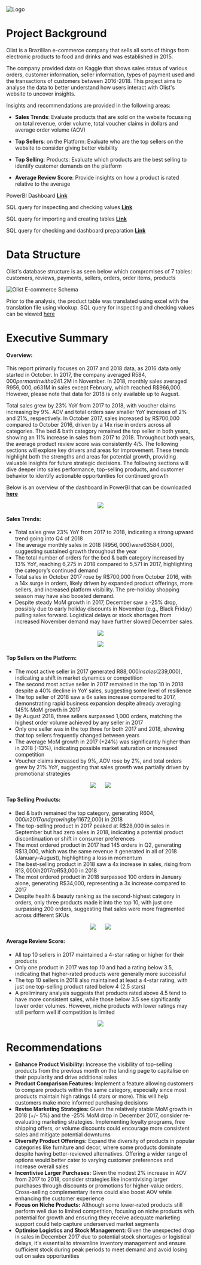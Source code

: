 ![Logo](https://unctad.org/sites/default/files/2021-03/2021-03-15_eCommerceCOVID19report-1-1220x675px.jpg)



# Project Background
Olist is a Brazillian e-commerce company that sells all sorts of things from electronic products to food and drinks and was established in 2015. 

The company provided data on Kaggle that shows sales status of various orders, customer information, seller information, types of payment used and the transactions of customers between 2016-2018. This project aims to analyse the data to better understand how users interact with Olist's website to uncover insights.

Insights and recommendations are provided in the following areas:
- **Sales Trends**: Evaluate products that are sold on the website focussing on total revenue, order volume, total voucher claims in dollars and average order volume (AOV)

- **Top Sellers**: on the Platform: Evaluate who are the top sellers on the website to consider giving better visibility

- **Top Selling**: Products: Evaluate which products are the best selling to identify customer demands on the platform

- **Average Review Score**: Provide insights on how a product is rated relative to the average

PowerBI Dashboard **[Link](https://app.powerbi.com/groups/me/reports/16c25ee2-af2d-420d-8fd8-f38a70c2527e/6f057ff21ea215d7744b?bookmarkGuid=fd0dae6e-dda3-4c68-b6ca-b77d23efe81d&bookmarkUsage=1&ctid=64991f7f-44d6-4d8c-9cd4-7862e8cb94c6&portalSessionId=84624b91-0ac2-4715-aa20-f26558ed5bf7&fromEntryPoint=export)**

SQL query for inspecting and checking values **[Link](https://github.com/amirulshafiq98/olist-sales/blob/main/pre-checks.sql)**

SQL query for importing and creating tables  **[Link](https://github.com/amirulshafiq98/olist-sales/blob/main/clean-up.sql)**

SQL query for checking and dashboard preparation **[Link](https://github.com/amirulshafiq98/olist-sales/blob/main/preparation.sql)**



# Data Structure
Olist's database structure is as seen below which compromises of 7 tables: customers, reviews, payments, sellers, orders, order items, products

![Olist E-commerce Schema](https://github.com/user-attachments/assets/a400450b-c739-40a5-8598-6fa7e8a2a1c4)

Prior to the analysis, the product table was translated using excel with the translation file using vlookup. SQL query for inspecting and checking values can be viewed [here](https://github.com/amirulshafiq98/olist-sales/blob/main/pre-checks.sql)



# Executive Summary
#### Overview:
This report primarily focuses on 2017 and 2018 data, as 2016 data only started in October. In 2017, the company averaged R$584,000 per month with a 24% average MoM growth, peaking at R$1.2M in November. In 2018, monthly sales averaged R$956,000, a 63% increase from 2017. Every month in 2018 exceeded R$1M in sales except February, which reached R$966,000. However, please note that data for 2018 is only available up to August.

Total sales grew by 23% YoY from 2017 to 2018, with voucher claims increasing by 9%. AOV and total orders saw smaller YoY increases of 2% and 21%, respectively. In October 2017, sales increased by R$700,000 compared to October 2016, driven by a 14x rise in orders across all categories. The bed & bath category remained the top seller in both years, showing an 11% increase in sales from 2017 to 2018. Throughout both years, the average product review score was consistently 4/5. The following sections will explore key drivers and areas for improvement. These trends highlight both the strengths and areas for potential growth, providing valuable insights for future strategic decisions. The following sections will dive deeper into sales performance, top-selling products, and customer behavior to identify actionable opportunities for continued growth

Below is an overview of the dashboard in PowerBI that can be downloaded **[here](https://app.powerbi.com/groups/me/reports/16c25ee2-af2d-420d-8fd8-f38a70c2527e/6f057ff21ea215d7744b?bookmarkGuid=fd0dae6e-dda3-4c68-b6ca-b77d23efe81d&bookmarkUsage=1&ctid=64991f7f-44d6-4d8c-9cd4-7862e8cb94c6&portalSessionId=84624b91-0ac2-4715-aa20-f26558ed5bf7&fromEntryPoint=export)**

<p align="center">
  <img src="https://github.com/user-attachments/assets/f0ee2e61-0477-466a-88db-105410593c69">
</p>

#### Sales Trends:
- Total sales grew 23% YoY from 2017 to 2018, indicating a strong upward trend going into Q4 of 2018
- The average monthly sales in 2018 (R$956,000) were 63% higher compared to 2017 (R$584,000), suggesting sustained growth throughout the year
- The total number of orders for the bed & bath category increased by 13% YoY, reaching 6,275 in 2018 compared to 5,571 in 2017, highlighting the category’s continued demand
- Total sales in October 2017 rose by R$700,000 from October 2016, with a 14x surge in orders, likely driven by expanded product offerings, more sellers, and increased platform visibility. The pre-holiday shopping season may have also boosted demand.
- Despite steady MoM growth in 2017, December saw a -25% drop, possibly due to early holiday discounts in November (e.g., Black Friday) pulling sales forward. Logistical delays or stock shortages from increased November demand may have further slowed December sales.

<p align="center">
  <img src="https://github.com/user-attachments/assets/e97f8447-2480-4d90-aa74-b1b0b6e1e96b">
</p>

<p align="center">
  <img src="https://github.com/user-attachments/assets/09e4bc93-4784-4ecb-90dd-bf397aacee9d">
</p>

#### Top Sellers on the Platform:
- The most active seller in 2017 generated R$88,000 in sales (2% of all orders) but saw a 54% decline in 2018 (R$39,000), indicating a shift in market dynamics or competition
- The second most active seller in 2017 remained in the top 10 in 2018 despite a 40% decline in YoY sales, suggesting some level of resilience
- The top seller of 2018 saw a 6x sales increase compared to 2017, demonstrating rapid business expansion despite already averaging 145% MoM growth in 2017
- By August 2018, three sellers surpassed 1,000 orders, matching the highest order volume achieved by any seller in 2017
- Only one seller was in the top three for both 2017 and 2018, showing that top sellers frequently changed between years
- The average MoM growth in 2017 (+24%) was significantly higher than in 2018 (-13%), indicating possible market saturation or increased competition
- Voucher claims increased by 9%, AOV rose by 2%, and total orders grew by 21% YoY, suggesting that sales growth was partially driven by promotional strategies

<p align="center">
    <img src="https://github.com/user-attachments/assets/be0d0b05-f16d-40de-a5de-d79d158d35a1" hspace="10">
    <img src="https://github.com/user-attachments/assets/06ef662c-d328-46a3-bec0-e617a4d48def" hspace="10">
</p>

#### Top Selling Products:
- Bed & bath remained the top category, generating R$604,000 in 2017 and growing by 11% (R$672,000) in 2018
- The top-selling product in 2017 peaked at R$28,000 in sales in September but had zero sales in 2018, indicating a potential product discontinuation or shift in consumer preferences
- The most ordered product in 2017 had 145 orders in Q2, generating R$13,000, which was the same revenue it generated in all of 2018 (January–August), highlighting a loss in momentum
- The best-selling product in 2018 saw a 4x increase in sales, rising from R$13,000 in 2017 to R$53,000 in 2018
- The most ordered product in 2018 surpassed 100 orders in January alone, generating R$34,000, representing a 3x increase compared to 2017
- Despite health & beauty ranking as the second-highest category in orders, only three products made it into the top 10, with just one surpassing 200 orders, suggesting that sales were more fragmented across different SKUs

<p align="center">
    <img src="https://github.com/user-attachments/assets/b2e6768a-c83e-431c-9a56-6e36568a63f0" hspace="10">
    <img src="https://github.com/user-attachments/assets/6454d079-67f5-41ed-99fa-eb149f978d20" hspace="10">
</p>

#### Average Review Score:
- All top 10 sellers in 2017 maintained a 4-star rating or higher for their products
- Only one product in 2017 was top 10 and had a rating below 3.5, indicating that higher-rated products were generally more successful
- The top 10 sellers in 2018 also maintained at least a 4-star rating, with just one top-selling product rated below 4 (2.5 stars)
- A preliminary analysis suggests that products rated above 4.5 tend to have more consistent sales, while those below 3.5 see significantly lower order volumes. However, niche products with lower ratings may still perform well if competition is limited

<p align="center">
  <img src="https://github.com/user-attachments/assets/580fc619-4fd6-4cb7-9718-a257ae3aa9e4">
</p>

# Recommendations
- **Enhance Product Visibility:** Increase the visibility of top-selling products from the previous month on the landing page to capitalise on their popularity and drive additional sales
- **Product Comparison Features:** Implement a feature allowing customers to compare products within the same category, especially since most products maintain high ratings (4 stars or more). This will help customers make more informed purchasing decisions
- **Revise Marketing Strategies:** Given the relatively stable MoM growth in 2018 (+/- 5%) and the -25% MoM drop in December 2017, consider re-evaluating marketing strategies. Implementing loyalty programs, free shipping offers, or volume discounts could encourage more consistent sales and mitigate potential downturns
- **Diversify Product Offerings:** Expand the diversity of products in popular categories like furniture and decor, where some products dominate despite having better-reviewed alternatives. Offering a wider range of options would better cater to varying customer preferences and increase overall sales
- **Incentivise Larger Purchases:** Given the modest 2% increase in AOV from 2017 to 2018, consider strategies like incentivising larger purchases through discounts or promotions for higher-value orders. Cross-selling complementary items could also boost AOV while enhancing the customer experience
- **Focus on Niche Products:** Although some lower-rated products still perform well due to limited competition, focusing on niche products with potential for growth and ensuring they receive adequate marketing support could help capture underserved market segments
- **Optimise Logistics and Stock Management:** Given the unexpected drop in sales in December 2017 due to potential stock shortages or logistical delays, it's essential to streamline inventory management and ensure sufficient stock during peak periods to meet demand and avoid losing out on sales opportunities
